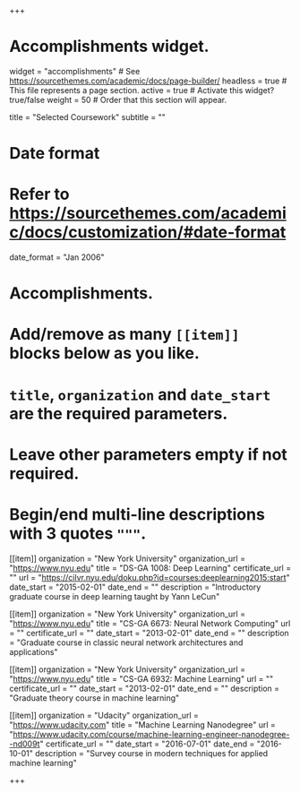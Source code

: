 +++
# Accomplishments widget.
widget = "accomplishments"  # See https://sourcethemes.com/academic/docs/page-builder/
headless = true  # This file represents a page section.
active = true  # Activate this widget? true/false
weight = 50  # Order that this section will appear.

title = "Selected Coursework"
subtitle = ""

# Date format
#   Refer to https://sourcethemes.com/academic/docs/customization/#date-format
date_format = "Jan 2006"

# Accomplishments.
#   Add/remove as many `[[item]]` blocks below as you like.
#   `title`, `organization` and `date_start` are the required parameters.
#   Leave other parameters empty if not required.
#   Begin/end multi-line descriptions with 3 quotes `"""`.

[[item]]
  organization = "New York University"
  organization_url = "https://www.nyu.edu"
  title = "DS-GA 1008: Deep Learning"
  certificate_url = ""
  url = "https://cilvr.nyu.edu/doku.php?id=courses:deeplearning2015:start"
  date_start = "2015-02-01"
  date_end = ""
  description = "Introductory graduate course in deep learning taught by Yann LeCun"

[[item]]
  organization = "New York University"
  organization_url = "https://www.nyu.edu"
  title = "CS-GA 6673: Neural Network Computing"
  url = ""
  certificate_url = ""
  date_start = "2013-02-01"
  date_end = ""
  description = "Graduate course in classic neural network architectures and applications"

[[item]]
  organization = "New York University"
  organization_url = "https://www.nyu.edu"
  title = "CS-GA 6932: Machine Learning"
  url = ""
  certificate_url = ""
  date_start = "2013-02-01"
  date_end = ""
  description = "Graduate theory course in machine learning"

[[item]]
  organization = "Udacity"
  organization_url = "https://www.udacity.com"
  title = "Machine Learning Nanodegree"
  url = "https://www.udacity.com/course/machine-learning-engineer-nanodegree--nd009t"
  certificate_url = ""
  date_start = "2016-07-01"
  date_end = "2016-10-01"
  description = "Survey course in modern techniques for applied machine learning"


+++
